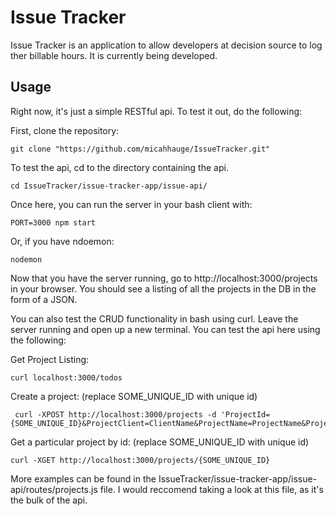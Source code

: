 # Issue Tracker
Issue Tracker is an application to allow developers at decision source to log ther billable hours. It is currently being developed.
## Usage
Right now, it's just a simple RESTful api. To test it out, do the following:

First, clone the repository:
```
git clone "https://github.com/micahhauge/IssueTracker.git"
```
To test the api, cd to the directory containing the api.
```
cd IssueTracker/issue-tracker-app/issue-api/
```

Once here, you can run the server in your bash client with:
```
PORT=3000 npm start
```
Or, if you have ndoemon:
```
nodemon
```
Now that you have the server running, go to http://localhost:3000/projects in your browser. You should see a listing of all the projects in the DB in the form of a JSON.

You can also test the CRUD functionality in bash using curl. Leave the server running and open up a new terminal. You can test the api here using the following:

Get Project Listing:
```
curl localhost:3000/todos
```

Create a project: (replace SOME_UNIQUE_ID with unique id)
```
 curl -XPOST http://localhost:3000/projects -d 'ProjectId={SOME_UNIQUE_ID}&ProjectClient=ClientName&ProjectName=ProjectName&ProjectDescription=ProjectDescription&ProjectCreatorId=82&ProjectManagerId=82&ProjectDisabled=false'
```
Get a particular project by id: (replace SOME_UNIQUE_ID with unique id)
```
curl -XGET http://localhost:3000/projects/{SOME_UNIQUE_ID}
```

More examples can be found in the IssueTracker/issue-tracker-app/issue-api/routes/projects.js file. I would reccomend taking a look at this file, as it's the bulk of the api.
